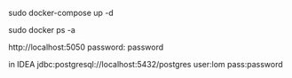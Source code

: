 
sudo docker-compose up -d

sudo docker ps -a

http://localhost:5050
password: password


in IDEA
jdbc:postgresql://localhost:5432/postgres
user:lom
pass:password

